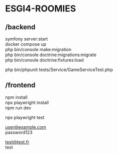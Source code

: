 # ESGI4-ROOMIES

## /backend
symfony server:start  
docker compose up  
php bin/console make:migration  
php bin/console doctrine:migrations:migrate  
php bin/console doctrine:fixtures:load  

php bin/phpunit tests/Service/GameServiceTest.php


## /frontend
npm install  
npx playwright install  
npm run dev

npx playwright test


user@example.com  
password123

test@test.fr  
test
